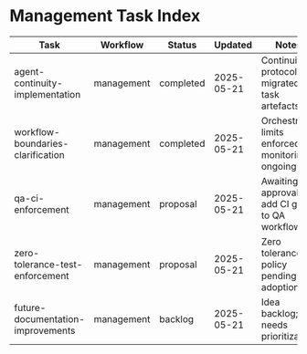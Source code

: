 # Management Task Index

| Task | Workflow | Status | Updated | Notes |
| ---- | -------- | ------ | ------- | ----- |
| agent-continuity-implementation | management | completed | 2025-05-21 | Continuity protocol migrated to task artefacts |
| workflow-boundaries-clarification | management | completed | 2025-05-21 | Orchestrator limits enforced; monitoring ongoing |
| qa-ci-enforcement | management | proposal | 2025-05-21 | Awaiting approval to add CI gate to QA workflow |
| zero-tolerance-test-enforcement | management | proposal | 2025-05-21 | Zero tolerance policy pending adoption |
| future-documentation-improvements | management | backlog | 2025-05-21 | Idea backlog; needs prioritization |
